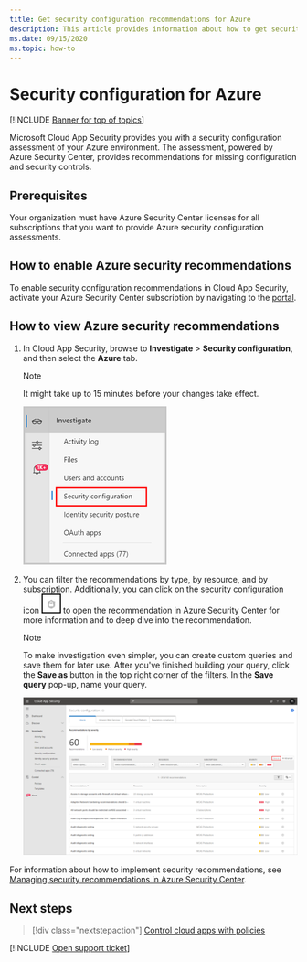 ```yaml
---
title: Get security configuration recommendations for Azure
description: This article provides information about how to get security configuration recommendations in Cloud App Security by integrating with Azure Security Center.
ms.date: 09/15/2020
ms.topic: how-to
---
```

# Security configuration for Azure

[!INCLUDE [Banner for top of topics](includes/banner.md)]

Microsoft Cloud App Security provides you with a security configuration assessment of your Azure environment. The assessment, powered by Azure Security Center, provides recommendations for missing configuration and security controls.

## Prerequisites

Your organization must have Azure Security Center licenses for all subscriptions that you want to provide Azure security configuration assessments.

## How to enable Azure security recommendations

To enable security configuration recommendations in Cloud App Security, activate your Azure Security Center subscription by navigating to the <a href="https://ms.portal.azure.com/#blade/Microsoft_Azure_Security/SecurityMenuBlade/0" target="_blank">portal</a>.

## How to view Azure security recommendations

1. In Cloud App Security, browse to **Investigate** > **Security configuration**, and then select the **Azure** tab.

    > [!NOTE]
    > It might take up to 15 minutes before your changes take effect.

    ![security configuration menu.](media/security-configuration-menu.png)

1. You can filter the recommendations by type, by resource, and by subscription. Additionally, you can click on the security configuration icon ![ASC icon.](media/asc-icon.png) to open the recommendation in Azure Security Center for more information and to deep dive into the recommendation.

    > [!NOTE]
    > To make investigation even simpler, you can create custom queries and save them for later use. After you've finished building your query, click the **Save as** button in the top right corner of the filters.  In the **Save query** pop-up, name your query.

    ![security configuration.](media/security-configuration-azure.png)

For information about how to implement security recommendations, see [Managing security recommendations in Azure Security Center](/azure/security-center/security-center-recommendations).

## Next steps

> [!div class="nextstepaction"]
> [Control cloud apps with policies](control-cloud-apps-with-policies.md)

[!INCLUDE [Open support ticket](includes/support.md)]